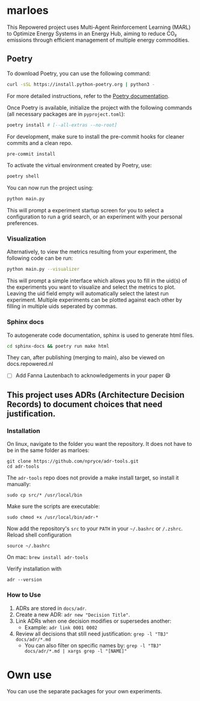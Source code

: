 # marloes
This Repowered project uses Multi-Agent Reinforcement Learning (MARL) to Optimize Energy Systems in an Energy Hub, aiming to reduce CO₂ emissions through efficient management of multiple energy commodities.

## Poetry

To download Poetry, you can use the following command:

```sh
curl -sSL https://install.python-poetry.org | python3 -
```

For more detailed instructions, refer to the [Poetry documentation](https://python-poetry.org/docs/#installation).

Once Poetry is available, initialize the project with the following commands (all necessary packages are in `pyproject.toml`):

```sh
poetry install # [--all-extras --no-root]
```

For development, make sure to install the pre-commit hooks for cleaner commits and a clean repo.

```sh
pre-commit install
```

To activate the virtual environment created by Poetry, use:

```sh
poetry shell
```

You can now run the project using:

```sh
python main.py
```

This will prompt a experiment startup screen for you to select a configuration to run a grid search, or an experiment with your personal preferences.

### Visualization
Alternatively, to view the metrics resulting from your experiment, the following code can be run:
```sh
python main.py --visualizer
```

This will prompt a simple interface which allows you to fill in the uid(s) of the experiments you want to visualize and select the metrics to plot. Leaving the uid field empty will automatically select the latest run experiment. Multiple experiments can be plotted against each other by filling in multiple uids seperated by commas.

### Sphinx docs
To autogenerate code documentation, sphinx is used to generate html files. 
```sh
cd sphinx-docs && poetry run make html
```
They can, after publishing (merging to main), also be viewed on docs.repowered.nl
- [ ] Add Fanna Lautenbach to acknowledgements in your paper :smile:

## This project uses ADRs (Architecture Decision Records) to document choices that need justification.

### Installation
On linux, navigate to the folder you want the repository. It does not have to be in the same folder as marloes:
```
git clone https://github.com/npryce/adr-tools.git
cd adr-tools
```

The `adr-tools` repo does not provide a make install target, so install it manually:
```
sudo cp src/* /usr/local/bin
```

Make sure the scripts are executable:
```
sudo chmod +x /usr/local/bin/adr-*
```

Now add the repository's `src` to your `PATH` in your `~/.bashrc` or `/.zshrc`.
Reload shell configuration
```
source ~/.bashrc
```

On mac:
`brew install adr-tools`

Verify installation with
```
adr --version
```

### How to Use
1. ADRs are stored in `docs/adr`.
2. Create a new ADR: `adr new "Decision Title"`.
3. Link ADRs when one decision modifies or supersedes another:
   - Example: `adr link 0001 0002`
4. Review all decisions that still need justification: `grep -l "TBJ" docs/adr/*.md`
   - You can also filter on specific names by: `grep -l "TBJ" docs/adr/*.md | xargs grep -l "[NAME]"`

# Own use

You can use the separate packages for your own experiments.

